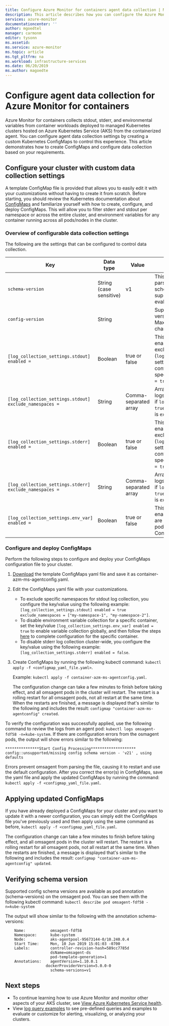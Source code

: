 ```yaml
---
title: Configure Azure Monitor for containers agent data collection | Microsoft Docs
description: This article describes how you can configure the Azure Monitor for containers agent to control stdout/stderr and environment variables log collection.
services: azure-monitor
documentationcenter: ''
author: mgoedtel
manager: carmonm
editor: tysonn
ms.assetid: 
ms.service: azure-monitor
ms.topic: article
ms.tgt_pltfrm: na
ms.workload: infrastructure-services
ms.date: 06/20/2019
ms.author: magoedte
---
```


# Configure agent data collection for Azure Monitor for containers

Azure Monitor for containers collects stdout, stderr, and environmental variables from container workloads deployed to managed Kubernetes clusters hosted on Azure Kubernetes Service (AKS) from the containerized agent. You can configure agent data collection settings by creating a custom Kubernetes ConfigMaps to control this experience. This article demonstrates how to create ConfigMaps and configure data collection based on your requirements.

## Configure your cluster with custom data collection settings

A template ConfigMap file is provided that allows you to easily edit it with your customizations without having to create it from scratch. Before starting, you should review the Kubernetes documentation about [ConfigMaps](https://kubernetes.io/docs/tasks/configure-pod-container/configure-pod-configmap/) and familiarize yourself with how to create, configure, and deploy ConfigMaps. This will allow you to filter stderr and stdout per namespace or across the entire cluster, and environment variables for any container running across all pods/nodes in the cluster.  

### Overview of configurable data collection settings 

The following are the settings that can be configured to control data collection.

|Key |Data type |Value |Description |
|----|----------|------|------------|
|`schema-version` |String (case sensitive) |v1 |This is the schema version used by the agent when parsing this configmap. Currently supported schema-version is v1. Modifying this value is not supported and will be rejected when ConfigMaps is evaluated.|
|`config-version` |String | | Supports ability to keep track of this config file's version in your source control system/repository. Maximum allowed characters are 10, and all other characters are truncated. |
|`[log_collection_settings.stdout] enabled =` |Boolean | true or false | This controls if stdout container log collection is enabled. When set to `true` and no namespaces are excluded for stdout log collection (`log_collection_settings.stdout.exclude_namespaces` setting below), stdout logs will be collected from all containers across all pods/nodes in the cluster. If not specified in ConfigMaps, the default value is `enabled = true`. |
|`[log_collection_settings.stdout] exclude_namespaces =`|String | Comma-separated array |Array of kubernetes namespaces for which stdout logs will not be collected. This setting is effective only if `log_collection_settings.stdout.enabled` is set to `true`. If not specified in ConfigMaps, the default value is `exclude_namespaces = ["kube-system"]`.|
|`[log_collection_settings.stderr] enabled =` |Boolean | true or false |This controls if stderr container log collection is enabled. When set to `true` and no namespaces are excluded for stdout log collection (`log_collection_settings.stderr.exclude_namespaces` setting), stderr logs will be collected from all containers across all pods/nodes in the cluster. If not specified in ConfigMaps, the default value is `enabled = true`. |
|`[log_collection_settings.stderr] exclude_namespaces =` |String |Comma-separated array |Array of kubernetes namespaces for which stderr logs will not be collected. This setting is effective only if `log_collection_settings.stdout.enabled` is set to `true`. If not specified in ConfigMaps, the default value is `exclude_namespaces = ["kube-system"]`. |
| `[log_collection_settings.env_var] enabled =` |Boolean | true or false | This controls if environment variable collection is enabled. When set to `false`, no environment variables are collected for any container running across all pods/nodes in the cluster. If not specified in ConfigMaps, the default value is `enabled = true`. |

### Configure and deploy ConfigMaps

Perform the following steps to configure and deploy your ConfigMaps configuration file to your cluster.

1. [Download](https://github.com/microsoft/OMS-docker/blob/ci_feature_prod/Kubernetes/container-azm-ms-agentconfig.yaml) the template ConfigMaps yaml file and save it as container-azm-ms-agentconfig.yaml.  
1. Edit the ConfigMaps yaml file with your customizations. 

    - To exclude specific namespaces for stdout log collection, you configure the key/value using the following example: `[log_collection_settings.stdout] enabled = true exclude_namespaces = ["my-namespace-1", "my-namespace-2"]`.
    - To disable environment variable collection for a specific container, set the key/value `[log_collection_settings.env_var] enabled = true` to enable variable collection globally, and then follow the steps [here](container-insights-manage-agent.md#how-to-disable-environment-variable-collection-on-a-container) to complete configuration for the specific container.
    - To disable stderr log collection cluster-wide, you configure the key/value using the following example: `[log_collection_settings.stderr] enabled = false`.

1. Create ConfigMaps by running the following kubectl command: `kubectl apply -f <configmap_yaml_file.yaml>`.
    
    Example: `kubectl apply -f container-azm-ms-agentconfig.yaml`. 
    
    The configuration change can take a few minutes to finish before taking effect, and all omsagent pods in the cluster will restart. The restart is a rolling restart for all omsagent pods, not all restart at the same time. When the restarts are finished, a message is displayed that's similar to the following and includes the result: `configmap "container-azm-ms-agentconfig" created`.

To verify the configuration was successfully applied, use the following command to review the logs from an agent pod: `kubectl logs omsagent-fdf58 -n=kube-system`. If there are configuration errors from the osmagent pods, the output will show errors similar to the following:

``` 
***************Start Config Processing******************** 
config::unsupported/missing config schema version - 'v21' , using defaults
```

Errors prevent omsagent from parsing the file, causing it to restart and use the default configuration. After you correct the error(s) in ConfigMaps, save the yaml file and apply the updated ConfigMaps by running the command: `kubectl apply -f <configmap_yaml_file.yaml`.

## Applying updated ConfigMaps

If you have already deployed a ConfigMaps for your cluster and you want to update it with a newer configuration, you can simply edit the ConfigMaps file you've previously used and then apply using the same command as before, `kubectl apply -f <configmap_yaml_file.yaml`.

The configuration change can take a few minutes to finish before taking effect, and all omsagent pods in the cluster will restart. The restart is a rolling restart for all omsagent pods, not all restart at the same time. When the restarts are finished, a message is displayed that's similar to the following and includes the result: `configmap "container-azm-ms-agentconfig" updated`.

## Verifying schema version

Supported config schema versions are available as pod annotation (schema-versions) on the omsagent pod. You can see them with the following kubectl command: `kubectl describe pod omsagent-fdf58 -n=kube-system`

The output will show similar to the following with the annotation schema-versions:

```
	Name:           omsagent-fdf58
	Namespace:      kube-system
	Node:           aks-agentpool-95673144-0/10.240.0.4
	Start Time:     Mon, 10 Jun 2019 15:01:03 -0700
	Labels:         controller-revision-hash=589cc7785d
	                dsName=omsagent-ds
	                pod-template-generation=1
	Annotations:    agentVersion=1.10.0.1
	              dockerProviderVersion=5.0.0-0
	                schema-versions=v1 
```

## Next steps

- To continue learning how to use Azure Monitor and monitor other aspects of your AKS cluster, see [View Azure Kubernetes Service health](container-insights-analyze.md).
- View [log query examples](container-insights-log-search.md#search-logs-to-analyze-data) to see pre-defined queries and examples to evaluate or customize for alerting, visualizing, or analyzing your clusters.